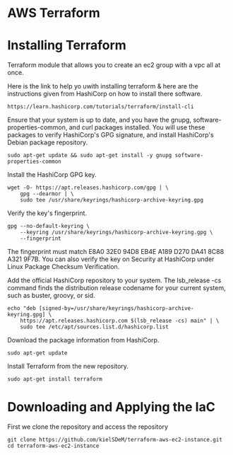 # AWS Terraform
# Installing Terraform
Terraform module that allows you to create an ec2 group with a vpc all at once.

Here is the link to help yo uwith installing terraform & here are the instructions given from HashiCorp on how to install there software.
```
https://learn.hashicorp.com/tutorials/terraform/install-cli
```
Ensure that your system is up to date, and you have the gnupg, software-properties-common, and curl packages installed. You will use these packages to verify HashiCorp's GPG signature, and install HashiCorp's Debian package repository.
```
sudo apt-get update && sudo apt-get install -y gnupg software-properties-common
```
Install the HashiCorp GPG key.
```
wget -O- https://apt.releases.hashicorp.com/gpg | \
    gpg --dearmor | \
    sudo tee /usr/share/keyrings/hashicorp-archive-keyring.gpg

```
Verify the key's fingerprint.

```
gpg --no-default-keyring \
    --keyring /usr/share/keyrings/hashicorp-archive-keyring.gpg \
    --fingerprint
```
The fingerprint must match E8A0 32E0 94D8 EB4E A189 D270 DA41 8C88 A321 9F7B. You can also verify the key on Security at HashiCorp under Linux Package Checksum Verification.

Add the official HashiCorp repository to your system. The lsb_release -cs command finds the distribution release codename for your current system, such as buster, groovy, or sid.

```
echo "deb [signed-by=/usr/share/keyrings/hashicorp-archive-keyring.gpg] \
    https://apt.releases.hashicorp.com $(lsb_release -cs) main" | \
    sudo tee /etc/apt/sources.list.d/hashicorp.list
```

Download the package information from HashiCorp.
```
sudo apt-get update
```
Install Terraform from the new repository.
```
sudo apt-get install terraform 
```
# Downloading and Applying the IaC

First we clone the repository and access the repository
```
git clone https://github.com/kielSDeM/terraform-aws-ec2-instance.git
cd terraform-aws-ec2-instance
```
